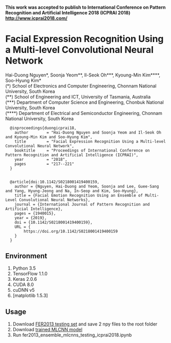 #### This work was accepted to publish to International Conference on Pattern Recognition and Artificial Intelligence 2018 (ICPRAI 2018) http://www.icprai2018.com/

# Facial Expression Recognition Using a Multi-level Convolutional Neural Network
Hai-Duong Nguyen*, Soonja Yeom**, Il-Seok Oh***, Kyoung-Min Kim****, Soo-Hyung Kim*  
(\*) School of Electronics and Computer Engineering, Chonnam National University, South Korea  
(\*\*) School of Engineering and ICT, University of Tasmania, Australia  
(\*\*\*) Department of Computer Science and Engineering, Chonbuk National University, South Korea  
(\*\*\*\*) Department of Electrical and Semiconductor Engineering, Chonnam National University, South Korea  
  
      @inproceedings{duongicprai18,
        author        = "Hai-Duong Nguyen and Soonja Yeom and Il-Seok Oh and Kyoung-Min Kim and Soo-Hyung Kim",
        title         = "Facial Expression Recognition Using a Multi-level Convolutional Neural Network",
        booktitle     = "Proceedings of International Conference on Pattern Recognition and Artificial Intelligence (ICPRAI)",
        year          = "2018",
        pages         = "217--221"
      }
      
      
      @article{doi:10.1142/S0218001419400159,
        author = {Nguyen, Hai-Duong and Yeom, Soonja and Lee, Guee-Sang and Yang, Hyung-Jeong and Na, In-Seop and Kim, Soo-Hyung},
        title = {Facial Emotion Recognition Using an Ensemble of Multi-Level Convolutional Neural Networks},
        journal = {International Journal of Pattern Recognition and Artificial Intelligence},
        pages = {1940015},
        year = {2019},
        doi = {10.1142/S0218001419400159},
        URL = { 
            https://doi.org/10.1142/S0218001419400159
        }
      }
  
## Environment
1. Python 3.5
2. TensorFlow 1.1.0
3. Keras 2.0.6
3. CUDA 8.0
4. cuDNN v5
5. [matplotlib 1.5.3]

## Usage
1. Download [FER2013 testing set](https://drive.google.com/open?id=1YTsJc1taLBC-aHNJdrvMND3_I6EL8Gqn) and save 2 npy files to the root folder
2. Download [trained MLCNN model](https://drive.google.com/open?id=1UtppCc_WT6yqGMJ1RrD4PHJlAB-HiZfn)
3. Run fer2013_ensemble_mlcnns_testing_icprai2018.ipynb
